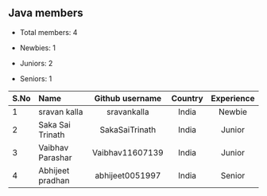## Java members

-   Total members: 4

-   Newbies: 1
-   Juniors: 2
-   Seniors: 1

| S.No | Name             | Github username | Country | Experience |
| :--- | :--------------- | :-------------: | :-----: | :--------: |
| 1    | sravan kalla     |   sravankalla   |  India  |   Newbie   |
| 2    | Saka Sai Trinath | SakaSaiTrinath  |  India  |   Junior   |
| 3    | Vaibhav Parashar | Vaibhav11607139 |  India  |   Junior   |
| 4    | Abhijeet pradhan | abhijeet0051997 |  India  |   Senior   |
